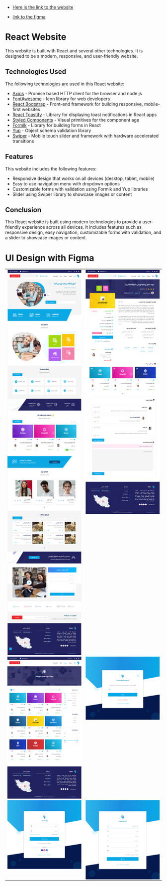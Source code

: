 * [Here is the link to the website](https://alfawinner.sepehracademy.ir/)

* [link to the figma](https://www.figma.com/file/zY7YqfxgTkvusNXMjORZSU/Alpha-Website?node-id=0%3A1&t=YJaCjTogDckdnRRO-1)

# React Website
This website is built with React and several other technologies. It is designed to be a modern, responsive, and user-friendly website.

## Technologies Used
The following technologies are used in this React website: 
* [Axios](https://github.com/axios/axios) - Promise based HTTP client for the browser and node.js
* [FontAwesome](https://fontawesome.com/) - Icon library for web developers 
* [React Bootstrap](https://react-bootstrap.github.io/) - Front-end framework for building responsive, mobile-first websites 
* [React Toastify](https://github.com/fkhadra/react-toastify) - Library for displaying toast notifications in React apps 
* [Styled Components](https://styled-components.com/) - Visual primitives for the component age 
* [Formik](https://jaredpalmer.com/formik/) - Library for building forms in React 
* [Yup](https://github.com/jquense/yup) - Object schema validation library 
* [Swiper](http://idangero.us/swiper/) - Mobile touch slider and framework with hardware accelerated transitions 

 ## Features 
This website includes the following features: 
* Responsive design that works on all devices (desktop, tablet, mobile) 
* Easy to use navigation menu with dropdown options 
* Customizable forms with validation using Formik and Yup libraries  
* Slider using Swiper library to showcase images or content  

 ## Conclusion  
This React website is built using modern technologies to provide a user-friendly experience across all devices. It includes features such as responsive design, easy navigation, customizable forms with validation, and a slider to showcase images or content.

# UI Design with Figma

  <table style="padding: 0; border=0;">
  <tr style="padding: 10; border=0;">
    <td valign="top"><img src="UI/HomePage.png" title="Design" width="500" style="display: inline-block; margin: 0 auto; vertical-align:top;"></td>
    <td valign="top"><img src="UI/CourseDetail.png" title="Design" width="500" style="display: inline-block; margin: 0 auto; vertical-align:top;"></td>
  </tr>
  
  
  <tr>
    <td valign="top"><img src="UI/CourseList.png" title="Design" width="500" style="display: inline-block; margin: 0 auto; vertical-align:top;"></td>
    <td valign="top"><img src="UI/Forgot Password.png" title="Design" width="500" style="display: inline-block; margin: 0 auto; vertical-align:top;"></td>
  </tr>
  
  
  <tr>    
      <td valign="top"><img src="UI/Sign In.png" title="Design" width="500" style="display: inline-block; margin: 0 auto; vertical-align:top;"></td>
      <td valign="top"><img src="UI/Sign Up.png" title="Design" width="500" style="display: inline-block; margin: 0 auto; vertical-align:top;"></td>
  </tr>
 </table>


